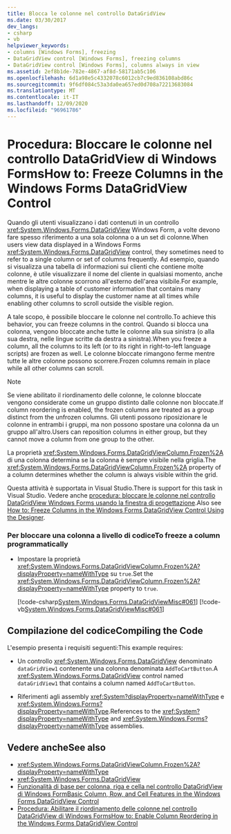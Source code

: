 ```yaml
---
title: Blocca le colonne nel controllo DataGridView
ms.date: 03/30/2017
dev_langs:
- csharp
- vb
helpviewer_keywords:
- columns [Windows Forms], freezing
- DataGridView control [Windows Forms], freezing columns
- DataGridView control [Windows Forms], columns always in view
ms.assetid: 2ef8b1de-782e-4867-af8d-58171ab5c106
ms.openlocfilehash: 6d1a98e5c4332078c6012cb7c9ed836108abd86c
ms.sourcegitcommit: 9f6df084c53a3da0ea657ed0d708a72213683084
ms.translationtype: MT
ms.contentlocale: it-IT
ms.lasthandoff: 12/09/2020
ms.locfileid: "96961786"
---
```

# <a name="how-to-freeze-columns-in-the-windows-forms-datagridview-control"></a><span data-ttu-id="7e58b-102">Procedura: Bloccare le colonne nel controllo DataGridView di Windows Forms</span><span class="sxs-lookup"><span data-stu-id="7e58b-102">How to: Freeze Columns in the Windows Forms DataGridView Control</span></span>
<span data-ttu-id="7e58b-103">Quando gli utenti visualizzano i dati contenuti in un controllo <xref:System.Windows.Forms.DataGridView> Windows Form, a volte devono fare spesso riferimento a una sola colonna o a un set di colonne.</span><span class="sxs-lookup"><span data-stu-id="7e58b-103">When users view data displayed in a Windows Forms <xref:System.Windows.Forms.DataGridView> control, they sometimes need to refer to a single column or set of columns frequently.</span></span> <span data-ttu-id="7e58b-104">Ad esempio, quando si visualizza una tabella di informazioni sui clienti che contiene molte colonne, è utile visualizzare il nome del cliente in qualsiasi momento, anche mentre le altre colonne scorrono all'esterno dell'area visibile.</span><span class="sxs-lookup"><span data-stu-id="7e58b-104">For example, when displaying a table of customer information that contains many columns, it is useful to display the customer name at all times while enabling other columns to scroll outside the visible region.</span></span>  
  
 <span data-ttu-id="7e58b-105">A tale scopo, è possibile bloccare le colonne nel controllo.</span><span class="sxs-lookup"><span data-stu-id="7e58b-105">To achieve this behavior, you can freeze columns in the control.</span></span> <span data-ttu-id="7e58b-106">Quando si blocca una colonna, vengono bloccate anche tutte le colonne alla sua sinistra (o alla sua destra, nelle lingue scritte da destra a sinistra).</span><span class="sxs-lookup"><span data-stu-id="7e58b-106">When you freeze a column, all the columns to its left (or to its right in right-to-left language scripts) are frozen as well.</span></span> <span data-ttu-id="7e58b-107">Le colonne bloccate rimangono ferme mentre tutte le altre colonne possono scorrere.</span><span class="sxs-lookup"><span data-stu-id="7e58b-107">Frozen columns remain in place while all other columns can scroll.</span></span>  
  
> [!NOTE]
> <span data-ttu-id="7e58b-108">Se viene abilitato il riordinamento delle colonne, le colonne bloccate vengono considerate come un gruppo distinto dalle colonne non bloccate.</span><span class="sxs-lookup"><span data-stu-id="7e58b-108">If column reordering is enabled, the frozen columns are treated as a group distinct from the unfrozen columns.</span></span> <span data-ttu-id="7e58b-109">Gli utenti possono riposizionare le colonne in entrambi i gruppi, ma non possono spostare una colonna da un gruppo all'altro.</span><span class="sxs-lookup"><span data-stu-id="7e58b-109">Users can reposition columns in either group, but they cannot move a column from one group to the other.</span></span>  
  
 <span data-ttu-id="7e58b-110">La proprietà <xref:System.Windows.Forms.DataGridViewColumn.Frozen%2A> di una colonna determina se la colonna è sempre visibile nella griglia.</span><span class="sxs-lookup"><span data-stu-id="7e58b-110">The <xref:System.Windows.Forms.DataGridViewColumn.Frozen%2A> property of a column determines whether the column is always visible within the grid.</span></span>  
  
 <span data-ttu-id="7e58b-111">Questa attività è supportata in Visual Studio.</span><span class="sxs-lookup"><span data-stu-id="7e58b-111">There is support for this task in Visual Studio.</span></span>  <span data-ttu-id="7e58b-112">Vedere anche [procedura: bloccare le colonne nel controllo DataGridView Windows Forms usando la finestra di progettazione](freeze-columns-in-the-datagrid-using-the-designer.md).</span><span class="sxs-lookup"><span data-stu-id="7e58b-112">Also see [How to: Freeze Columns in the Windows Forms DataGridView Control Using the Designer](freeze-columns-in-the-datagrid-using-the-designer.md).</span></span>  
  
### <a name="to-freeze-a-column-programmatically"></a><span data-ttu-id="7e58b-113">Per bloccare una colonna a livello di codice</span><span class="sxs-lookup"><span data-stu-id="7e58b-113">To freeze a column programmatically</span></span>  
  
- <span data-ttu-id="7e58b-114">Impostare la proprietà <xref:System.Windows.Forms.DataGridViewColumn.Frozen%2A?displayProperty=nameWithType> su `true`.</span><span class="sxs-lookup"><span data-stu-id="7e58b-114">Set the <xref:System.Windows.Forms.DataGridViewColumn.Frozen%2A?displayProperty=nameWithType> property to `true`.</span></span>  
  
     [!code-csharp[System.Windows.Forms.DataGridViewMisc#061](~/samples/snippets/csharp/VS_Snippets_Winforms/System.Windows.Forms.DataGridViewMisc/CS/datagridviewmisc.cs#061)]
     [!code-vb[System.Windows.Forms.DataGridViewMisc#061](~/samples/snippets/visualbasic/VS_Snippets_Winforms/System.Windows.Forms.DataGridViewMisc/VB/datagridviewmisc.vb#061)]  
  
## <a name="compiling-the-code"></a><span data-ttu-id="7e58b-115">Compilazione del codice</span><span class="sxs-lookup"><span data-stu-id="7e58b-115">Compiling the Code</span></span>  
 <span data-ttu-id="7e58b-116">L'esempio presenta i requisiti seguenti:</span><span class="sxs-lookup"><span data-stu-id="7e58b-116">This example requires:</span></span>  
  
- <span data-ttu-id="7e58b-117">Un controllo <xref:System.Windows.Forms.DataGridView> denominato `dataGridView1` contenente una colonna denominata `AddToCartButton`.</span><span class="sxs-lookup"><span data-stu-id="7e58b-117">A <xref:System.Windows.Forms.DataGridView> control named `dataGridView1` that contains a column named `AddToCartButton`.</span></span>  
  
- <span data-ttu-id="7e58b-118">Riferimenti agli assembly <xref:System?displayProperty=nameWithType> e <xref:System.Windows.Forms?displayProperty=nameWithType>.</span><span class="sxs-lookup"><span data-stu-id="7e58b-118">References to the <xref:System?displayProperty=nameWithType> and <xref:System.Windows.Forms?displayProperty=nameWithType> assemblies.</span></span>  
  
## <a name="see-also"></a><span data-ttu-id="7e58b-119">Vedere anche</span><span class="sxs-lookup"><span data-stu-id="7e58b-119">See also</span></span>

- <xref:System.Windows.Forms.DataGridViewColumn.Frozen%2A?displayProperty=nameWithType>
- <xref:System.Windows.Forms.DataGridView>
- [<span data-ttu-id="7e58b-120">Funzionalità di base per colonna, riga e cella nel controllo DataGridView di Windows Form</span><span class="sxs-lookup"><span data-stu-id="7e58b-120">Basic Column, Row, and Cell Features in the Windows Forms DataGridView Control</span></span>](basic-column-row-and-cell-features-wf-datagridview-control.md)
- [<span data-ttu-id="7e58b-121">Procedura: Abilitare il riordinamento delle colonne nel controllo DataGridView di Windows Forms</span><span class="sxs-lookup"><span data-stu-id="7e58b-121">How to: Enable Column Reordering in the Windows Forms DataGridView Control</span></span>](how-to-enable-column-reordering-in-the-windows-forms-datagridview-control.md)
